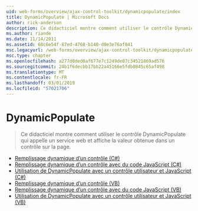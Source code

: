 ```yaml
---
uid: web-forms/overview/ajax-control-toolkit/dynamicpopulate/index
title: DynamicPopulate | Microsoft Docs
author: rick-anderson
description: Ce didacticiel montre comment utiliser le contrôle DynamicPopulate qui appelle un service web et affiche la valeur obtenue dans un contrôle sur la page.
ms.author: riande
ms.date: 11/14/2011
ms.assetid: 68c6e54f-87ed-4768-b140-d0e3e76af841
msc.legacyurl: /web-forms/overview/ajax-control-toolkit/dynamicpopulate
msc.type: chapter
ms.openlocfilehash: a277d0ded0af677e7c1249de07c34521869ad576
ms.sourcegitcommit: 24b1f6decbb17bb22a45166e5fdb0845c65af498
ms.translationtype: MT
ms.contentlocale: fr-FR
ms.lasthandoff: 03/01/2019
ms.locfileid: "57021706"
---
```

<a name="dynamicpopulate"></a>DynamicPopulate
====================
> Ce didacticiel montre comment utiliser le contrôle DynamicPopulate qui appelle un service web et affiche la valeur obtenue dans un contrôle sur la page.


- [Remplissage dynamique d’un contrôle (C#)](dynamically-populating-a-control-cs.md)
- [Remplissage dynamique d’un contrôle avec du code JavaScript (C#)](dynamically-populating-a-control-using-javascript-code-cs.md)
- [Utilisation de DynamicPopulate avec un contrôle utilisateur et JavaScript (C#)](using-dynamicpopulate-with-a-user-control-and-javascript-cs.md)
- [Remplissage dynamique d’un contrôle (VB)](dynamically-populating-a-control-vb.md)
- [Remplissage dynamique d’un contrôle avec du code JavaScript (VB)](dynamically-populating-a-control-using-javascript-code-vb.md)
- [Utilisation de DynamicPopulate avec un contrôle utilisateur et JavaScript (VB)](using-dynamicpopulate-with-a-user-control-and-javascript-vb.md)
